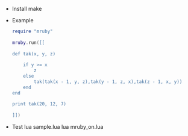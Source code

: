 * Install
        make

* Example
    ```lua
    require "mruby"
     
    mruby.run([[
     
    def tak(x, y, z)
     
        if y >= x
            z
        else
            tak(tak(x - 1, y, z),tak(y - 1, z, x),tak(z - 1, x, y))
        end
    end
     
    print tak(20, 12, 7)
     
    ]])
    ```

* Test
        lua sample.lua
        lua mruby_on.lua
